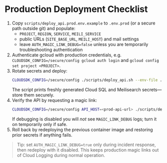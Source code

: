 # Production Deployment Checklist

1. Copy `scripts/deploy_api.prod.env.example` to `.env.prod` (or a secure path outside git) and populate:
   - `PROJECT`, `REGION`, `SERVICE`, `MEILI_SERVICE`
   - public URLs (`SITE_BASE_URL`, `MEILI_HOST`) and mail settings
   - leave `AUTH_MAGIC_LINK_DEBUG=false` unless you are temporarily troubleshooting authentication
2. Authenticate gcloud with production credentials, e.g. `CLOUDSDK_CONFIG=/secure/config gcloud auth login` and `gcloud config set project <PROJECT>`.
3. Rotate secrets and deploy:
   ```bash
   CLOUDSDK_CONFIG=/secure/config ./scripts/deploy_api.sh --env-file .env.prod --rotate
   ```
   The script prints freshly generated Cloud SQL and Meilisearch secrets—store them securely.
4. Verify the API by requesting a magic link:
   ```bash
   CLOUDSDK_CONFIG=/secure/config API_HOST=<prod-api-url> ./scripts/dev_magic_link.sh
   ```
   If debugging is disabled you will _not_ see `MAGIC_LINK_DEBUG` logs; turn it on temporarily only if safe.
5. Roll back by redeploying the previous container image and restoring prior secrets if anything fails.

> Tip: set `AUTH_MAGIC_LINK_DEBUG=true` only during incident response, then redeploy with it disabled. This keeps production magic links out of Cloud Logging during normal operation.
